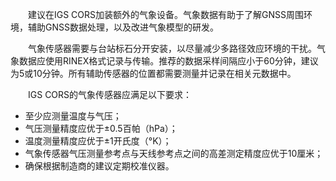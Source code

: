 &emsp;&emsp;建议在IGS CORS加装额外的气象设备。气象数据有助于了解GNSS周围环境，辅助GNSS数据处理，以及改进气象模型的研发。

&emsp;&emsp;气象传感器需要与台站标石分开安装，以尽量减少多路径效应环境的干扰。气象数据应使用RINEX格式记录与传输。推荐的数据采样间隔应小于60分钟，建议为5或10分钟。所有辅助传感器的位置都需要测量并记录在相关元数据中。

&emsp;&emsp;IGS CORS的气象传感器应满足以下要求：


- 至少应测量温度与气压；
- 气压测量精度应优于±0.5百帕（hPa）；
- 温度测量精度应优于±1开氏度（°K）；
- 气象传感器气压测量参考点与天线参考点之间的高差测定精度应优于10厘米；
- 确保根据制造商的建议定期校准仪器。
